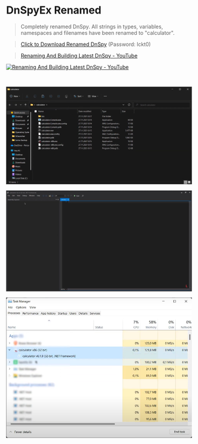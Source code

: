 # DnSpyEx Renamed
> Completely renamed DnSpy. All strings in types, variables, namespaces and filenames have been renamed to "calculator".

> [Click to Download Renamed DnSpy](https://bit.ly/3rh7uTq) (Password: lckt0)

> [Renaming And Building Latest DnSpy - YouTube](https://www.youtube.com/watch?v=KR-her0bFlg)

[![Renaming And Building Latest DnSpy - YouTube](https://img.youtube.com/vi/KR-her0bFlg/maxresdefault.jpg)](https://youtu.be/KR-her0bFlg)

</br>

![InWindowsExplorer](./screenshots/explorer.png)

![InDnSpyRenamed](./screenshots/dnspy.png)

![InTaskManager](./screenshots/taskmgr.png)

